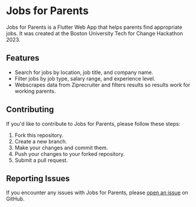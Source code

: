 # Jobs for Parents

Jobs for Parents is a Flutter Web App that helps parents find appropriate jobs. It was created at the Boston University Tech for Change Hackathon 2023.

## Features

- Search for jobs by location, job title, and company name.
- Filter jobs by job type, salary range, and experience level.
- Webscrapes data from Ziprecruiter and filters results so results work for working parents.

## Contributing

If you'd like to contribute to Jobs for Parents, please follow these steps:

1. Fork this repository.
2. Create a new branch.
3. Make your changes and commit them.
4. Push your changes to your forked repository.
5. Submit a pull request.

## Reporting Issues

If you encounter any issues with Jobs for Parents, please [open an issue](https://github.com/kevin1015wang/HowMich/issues/new) on GitHub.
